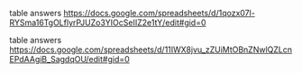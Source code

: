 table answers https://docs.google.com/spreadsheets/d/1qozx07l-RYSma16TgOLflyrPJUZo3YIOcSeIIZ2e1tY/edit#gid=0

table answers https://docs.google.com/spreadsheets/d/11IWX8jvu_zZUiMtOBnZNwlQZLcnEPdAAgiB_SagdqOU/edit#gid=0
    